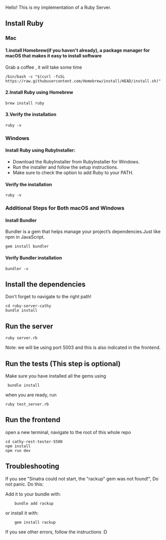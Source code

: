 Hello! This is my implementation of a Ruby Server.


## Install Ruby

### Mac

#### 1.install Homebrew(if you haven't already), a package manager for macOS that makes it easy to install software

Grab a coffee , it will take some time

```
/bin/bash -c "$(curl -fsSL https://raw.githubusercontent.com/Homebrew/install/HEAD/install.sh)"
```

#### 2.Install Ruby using Homebrew
```
brew install ruby
```

#### 3.Verify the installation
```
ruby -v
```


### Windows

#### Install Ruby using RubyInstaller:
- Download the RubyInstaller from RubyInstaller for Windows.
- Run the installer and follow the setup instructions. 
- Make sure to check the option to add Ruby to your PATH.

#### Verify the installation
```
ruby -v
```

### Additional Steps for Both macOS and Windows

#### Install Bundler
Bundler is a gem that helps manage your project’s dependencies.Just like npm in JavaScript.

```
gem install bundler
```
#### Verify Bundler installation
```
bundler -v
```

## Install the dependencies

Don't forget to navigate to the right path!
```
cd ruby-server-cathy
bundle install
```


## Run the server
```
ruby server.rb
```

Note: we will be using port 5003 and this is also indicated in the frontend.

## Run the tests (This step is optional)

Make sure you have installed all the gems using 
```
 bundle install
```

when you are ready, run

```
ruby test_server.rb
```

## Run the frontend

open a new terminal, navigate to the root of this whole repo
```
cd cathy-rest-tester-5500
npm install
npm run dev
```

## Troubleshooting

If you see "Sinatra could not start, the "rackup" gem was not found!",
Do not panic. Do this:

Add it to your bundle with:
```
    bundle add rackup
```
or install it with:
```
    gem install rackup
```

If you see other errors, follow the instructions :D
